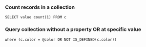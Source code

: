 ### Count records in a collection
```
SELECT value count(1) FROM c
```

### Query collection without a property OR at specific value
```cosmos
where (c.color = @color OR NOT IS_DEFINED(c.color))
```